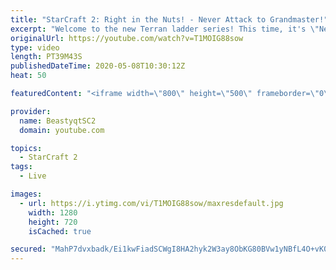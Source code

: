 ```yaml
---
title: "StarCraft 2: Right in the Nuts! - Never Attack to Grandmaster!"
excerpt: "Welcome to the new Terran ladder series! This time, it's \"Never Attack to Grandmaster!\" In this challenge, I play as Terran on the EU ladder, and in every game I'm not allowed to attack with any units except for using Ghosts. I'm allowed to make any army units for defending, as long as I don't attack"
originalUrl: https://youtube.com/watch?v=T1MOIG88sow
type: video
length: PT39M43S
publishedDateTime: 2020-05-08T10:30:12Z
heat: 50

featuredContent: "<iframe width=\"800\" height=\"500\" frameborder=\"0\" src=\"https://www.youtube.com/embed/T1MOIG88sow\" allow=\"accelerometer; autoplay; encrypted-media; gyroscope; picture-in-picture\" allowfullscreen></iframe>"

provider:
  name: BeastyqtSC2
  domain: youtube.com

topics:
  - StarCraft 2
tags:
  - Live

images:
  - url: https://i.ytimg.com/vi/T1MOIG88sow/maxresdefault.jpg
    width: 1280
    height: 720
    isCached: true

secured: "MahP7dvxbadk/Ei1kwFiadSCWgI8HA2hyk2W3ay8ObKG80BVw1yNBfL4O+vK05vXozANAXSxoEo9+czuI/3ppM/0CWFC2lF9Pe3gaX23Ff0yHQkuQEAzCIh0isiBJkSit7ezdwMGTpk/b+5OTOXyhrfevMfG+B/JQYQ7OU6SwOlIgiKcLXYW0zTzNHXWRCeeDtibBVg9OaqyaYVtJx4EoxYYILG6RLj8yNy/RqKLzYFDNe+02Tx+w0fCSYjMg9tV5h1DL1Skec8Jydjv/S66SHVLP3a4+SLGdgLh9LkGRthyV1WtI+3AIZnTsTsb6/0y71rIlEBA7CgBxe5PKfOirpq/sUmUPW+oUFEkjW8sU5M7fbxbaV3Qn/TyEqRFlOcjcptfN0jmUZ/VshYIPrVPtFFF3lVqIVuvY4hBqXr2imY=;N8Y/cHAr17uFKNJVlKSEcQ=="
---
```


